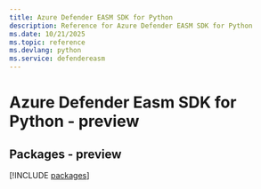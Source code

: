 ```yaml
---
title: Azure Defender EASM SDK for Python
description: Reference for Azure Defender EASM SDK for Python
ms.date: 10/21/2025
ms.topic: reference
ms.devlang: python
ms.service: defendereasm
---
```

# Azure Defender Easm SDK for Python - preview
## Packages - preview
[!INCLUDE [packages](defender-easm-index.md)]